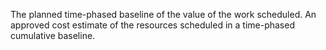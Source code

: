 The planned time-phased baseline of the value of the work scheduled. An approved cost estimate of the resources scheduled in a time-phased cumulative baseline. 